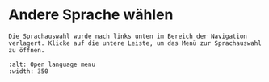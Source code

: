 # Andere Sprache wählen

```{note}
Die Sprachauswahl wurde nach links unten im Bereich der Navigation verlagert. Klicke auf die untere Leiste, um das Menü zur Sprachauswahl zu öffnen.
```

```{image} images/documentation_language_menu.png
:alt: Open language menu
:width: 350
```
